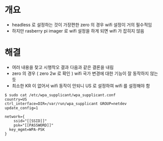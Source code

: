 # 개요
 - headless 로 설정하는 것이 가장편한 zero 의 경우 wifi 설정이 거의 필수적임
 - 하지만 rasberry pi imager 로 wifi 설정을 하게 되면 wifi 가 잡히지 않음

# 해결
 - 여러 내용을 찾고 시행착오 결과 다음과 같은 결론을 내림
 - zero 의 경우 ( zero 2w 로 확인 ) wifi 국가 변경에 대한 기능이 잘 동작하지 않는듯
 - 최소한 KR 이 없어서 wifi 동작이 안되니 US 로 설정하여 wifi 를 설정해야 함

```
$ sudo cat /etc/wpa_supplicant/wpa_supplicant.conf
country=US
ctrl_interface=DIR=/var/run/wpa_supplicant GROUP=netdev
update_config=1

network={
	ssid="[[SSID]]"
	psk="[[PASSWORD]]"
  key_mgmt=WPA-PSK
}
```
